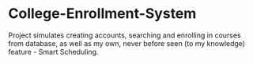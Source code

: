# College-Enrollment-System

Project simulates creating accounts, searching and enrolling in courses from database, as well as my own, never before seen (to my knowledge) feature - Smart Scheduling.
